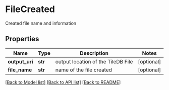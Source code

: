 # FileCreated

Created file name and information

## Properties
Name | Type | Description | Notes
------------ | ------------- | ------------- | -------------
**output_uri** | **str** | output location of the TileDB File | [optional] 
**file_name** | **str** | name of the file created | [optional] 

[[Back to Model list]](../README.md#documentation-for-models) [[Back to API list]](../README.md#documentation-for-api-endpoints) [[Back to README]](../README.md)


